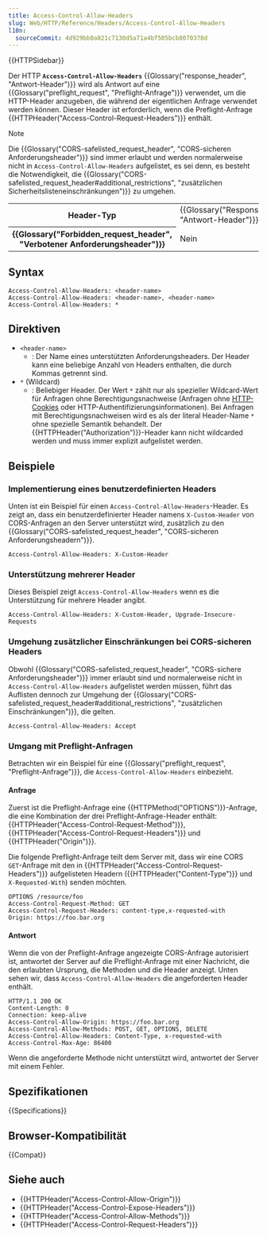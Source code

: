 ```yaml
---
title: Access-Control-Allow-Headers
slug: Web/HTTP/Reference/Headers/Access-Control-Allow-Headers
l10n:
  sourceCommit: 4d929bb0a021c7130d5a71a4bf505bcb8070378d
---
```


{{HTTPSidebar}}

Der HTTP **`Access-Control-Allow-Headers`** {{Glossary("response_header", "Antwort-Header")}} wird als Antwort auf eine {{Glossary("preflight_request", "Preflight-Anfrage")}} verwendet, um die HTTP-Header anzugeben, die während der eigentlichen Anfrage verwendet werden können. Dieser Header ist erforderlich, wenn die Preflight-Anfrage {{HTTPHeader("Access-Control-Request-Headers")}} enthält.

> [!NOTE]
> Die {{Glossary("CORS-safelisted_request_header", "CORS-sicheren Anforderungsheader")}} sind immer erlaubt und werden normalerweise nicht in `Access-Control-Allow-Headers` aufgelistet, es sei denn, es besteht die Notwendigkeit, die {{Glossary("CORS-safelisted_request_header#additional_restrictions", "zusätzlichen Sicherheitslisteneinschränkungen")}} zu umgehen.

<table class="properties">
  <tbody>
    <tr>
      <th scope="row">Header-Typ</th>
      <td>{{Glossary("Response_header", "Antwort-Header")}}</td>
    </tr>
    <tr>
      <th scope="row">{{Glossary("Forbidden_request_header", "Verbotener Anforderungsheader")}}</th>
      <td>Nein</td>
    </tr>
  </tbody>
</table>

## Syntax

```http
Access-Control-Allow-Headers: <header-name>
Access-Control-Allow-Headers: <header-name>, <header-name>
Access-Control-Allow-Headers: *
```

## Direktiven

- `<header-name>`
  - : Der Name eines unterstützten Anforderungsheaders. Der Header kann eine beliebige Anzahl von Headers enthalten, die durch Kommas getrennt sind.
- `*` (Wildcard)
  - : Beliebiger Header.
    Der Wert `*` zählt nur als spezieller Wildcard-Wert für Anfragen ohne Berechtigungsnachweise (Anfragen ohne [HTTP-Cookies](/de/docs/Web/HTTP/Guides/Cookies) oder HTTP-Authentifizierungsinformationen).
    Bei Anfragen mit Berechtigungsnachweisen wird es als der literal Header-Name `*` ohne spezielle Semantik behandelt.
    Der {{HTTPHeader("Authorization")}}-Header kann nicht wildcarded werden und muss immer explizit aufgelistet werden.

## Beispiele

### Implementierung eines benutzerdefinierten Headers

Unten ist ein Beispiel für einen `Access-Control-Allow-Headers`-Header. Es zeigt an, dass ein benutzerdefinierter Header namens `X-Custom-Header` von CORS-Anfragen an den Server unterstützt wird, zusätzlich zu den {{Glossary("CORS-safelisted_request_header", "CORS-sicheren Anforderungsheadern")}}.

```http
Access-Control-Allow-Headers: X-Custom-Header
```

### Unterstützung mehrerer Header

Dieses Beispiel zeigt `Access-Control-Allow-Headers` wenn es die Unterstützung für mehrere Header angibt.

```http
Access-Control-Allow-Headers: X-Custom-Header, Upgrade-Insecure-Requests
```

### Umgehung zusätzlicher Einschränkungen bei CORS-sicheren Headers

Obwohl {{Glossary("CORS-safelisted_request_header", "CORS-sichere Anforderungsheader")}} immer erlaubt sind und normalerweise nicht in `Access-Control-Allow-Headers` aufgelistet werden müssen, führt das Auflisten dennoch zur Umgehung der {{Glossary("CORS-safelisted_request_header#additional_restrictions", "zusätzlichen Einschränkungen")}}, die gelten.

```http
Access-Control-Allow-Headers: Accept
```

### Umgang mit Preflight-Anfragen

Betrachten wir ein Beispiel für eine {{Glossary("preflight_request", "Preflight-Anfrage")}}, die `Access-Control-Allow-Headers` einbezieht.

#### Anfrage

Zuerst ist die Preflight-Anfrage eine {{HTTPMethod("OPTIONS")}}-Anfrage, die eine Kombination der drei Preflight-Anfrage-Header enthält: {{HTTPHeader("Access-Control-Request-Method")}}, {{HTTPHeader("Access-Control-Request-Headers")}} und {{HTTPHeader("Origin")}}.

Die folgende Preflight-Anfrage teilt dem Server mit, dass wir eine CORS `GET`-Anfrage mit den in {{HTTPHeader("Access-Control-Request-Headers")}} aufgelisteten Headern ({{HTTPHeader("Content-Type")}} und `X-Requested-With`) senden möchten.

```http
OPTIONS /resource/foo
Access-Control-Request-Method: GET
Access-Control-Request-Headers: content-type,x-requested-with
Origin: https://foo.bar.org
```

#### Antwort

Wenn die von der Preflight-Anfrage angezeigte CORS-Anfrage autorisiert ist, antwortet der Server auf die Preflight-Anfrage mit einer Nachricht, die den erlaubten Ursprung, die Methoden und die Header anzeigt. Unten sehen wir, dass `Access-Control-Allow-Headers` die angeforderten Header enthält.

```http
HTTP/1.1 200 OK
Content-Length: 0
Connection: keep-alive
Access-Control-Allow-Origin: https://foo.bar.org
Access-Control-Allow-Methods: POST, GET, OPTIONS, DELETE
Access-Control-Allow-Headers: Content-Type, x-requested-with
Access-Control-Max-Age: 86400
```

Wenn die angeforderte Methode nicht unterstützt wird, antwortet der Server mit einem Fehler.

## Spezifikationen

{{Specifications}}

## Browser-Kompatibilität

{{Compat}}

## Siehe auch

- {{HTTPHeader("Access-Control-Allow-Origin")}}
- {{HTTPHeader("Access-Control-Expose-Headers")}}
- {{HTTPHeader("Access-Control-Allow-Methods")}}
- {{HTTPHeader("Access-Control-Request-Headers")}}

